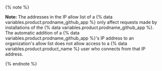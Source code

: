 {% note %}

**Note:** The addresses in the IP allow list of a {% data variables.product.prodname_github_app %} only affect requests made by installations of the {% data variables.product.prodname_github_app %}. The automatic addition of a {% data variables.product.prodname_github_app %}'s IP address to an organization's allow list does not allow access to a {% data variables.product.product_name %} user who connects from that IP address.

{% endnote %}
